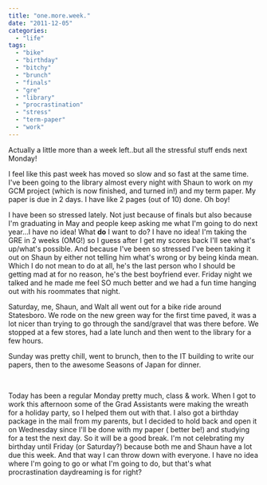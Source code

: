 ```yaml
---
title: "one.more.week."
date: "2011-12-05"
categories: 
  - "life"
tags: 
  - "bike"
  - "birthday"
  - "bitchy"
  - "brunch"
  - "finals"
  - "gre"
  - "library"
  - "procrastination"
  - "stress"
  - "term-paper"
  - "work"
---
```


Actually a little more than a week left..but all the stressful stuff ends next Monday!

I feel like this past week has moved so slow and so fast at the same time. I've been going to the library almost every night with Shaun to work on my GCM project (which is now finished, and turned in!) and my term paper. My paper is due in 2 days. I have like 2 pages (out of 10) done. Oh boy!

I have been so stressed lately. Not just because of finals but also because I'm graduating in May and people keep asking me what I'm going to do next year...I have no idea! What **do** I want to do? I have no idea! I'm taking the GRE in 2 weeks (OMG!) so I guess after I get my scores back I'll see what's up/what's possible. And because I've been so stressed I've been taking it out on Shaun by either not telling him what's wrong or by being kinda mean. Which I do not mean to do at all, he's the last person who I should be getting mad at for no reason, he's the best boyfriend ever. Friday night we talked and he made me feel SO much better and we had a fun time hanging out with his roommates that night.

Saturday, me, Shaun, and Walt all went out for a bike ride around Statesboro. We rode on the new green way for the first time paved, it was a lot nicer than trying to go through the sand/gravel that was there before. We stopped at a few stores, had a late lunch and then went to the library for a few hours.

Sunday was pretty chill, went to brunch, then to the IT building to write our papers, then to the awesome Seasons of Japan for dinner.

 

Today has been a regular Monday pretty much, class & work. When I got to work this afternoon some of the Grad Assistants were making the wreath for a holiday party, so I helped them out with that. I also got a birthday package in the mail from my parents, but I decided to hold back and open it on Wednesday since I'll be done with my paper ( better be!) and studying for a test the next day. So it will be a good break. I'm not celebrating my birthday until Friday (or Saturday?) because both me and Shaun have a lot due this week. And that way I can throw down with everyone. I have no idea where I'm going to go or what I'm going to do, but that's what procrastination daydreaming is for right?
